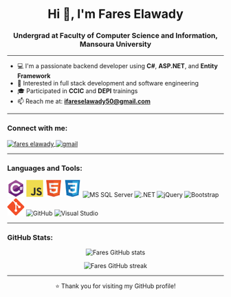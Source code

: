 <h1 align="center">Hi 👋, I'm Fares Elawady</h1>
<h3 align="center">Undergrad at Faculty of Computer Science and Information, Mansoura University</h3>

---

- 💻 I'm a passionate backend developer using **C#**, **ASP.NET**, and **Entity Framework**
- 🎯 Interested in full stack development and software engineering
- 🎓 Participated in **CCIC** and **DEPI** trainings
- 📫 Reach me at: **ifareselawady50@gmail.com**

---

<h3 align="left">Connect with me:</h3>
<p align="left">
  <a href="https://www.linkedin.com/in/fares-elawady-368441263/" target="blank">
    <img align="center" src="https://raw.githubusercontent.com/rahuldkjain/github-profile-readme-generator/master/src/images/icons/Social/linked-in-alt.svg" alt="fares elawady" height="30" width="40" />
  </a>
  <a href="mailto:ifareselawady50@gmail.com" target="blank">
    <img align="center" src="https://raw.githubusercontent.com/gauravghongde/social-icons/master/SVG/White/Gmail_white.svg" alt="gmail" height="30" width="40" />
  </a>
</p>

---

<h3 align="left">Languages and Tools:</h3>
<p align="left">
  <!-- Languages -->
  <img src="https://raw.githubusercontent.com/devicons/devicon/master/icons/csharp/csharp-original.svg" alt="C#" width="40" height="40"/>
  <img src="https://raw.githubusercontent.com/devicons/devicon/master/icons/javascript/javascript-original.svg" alt="JavaScript" width="40" height="40"/>
  <img src="https://raw.githubusercontent.com/devicons/devicon/master/icons/html5/html5-original.svg" alt="HTML5" width="40" height="40"/>
  <img src="https://raw.githubusercontent.com/devicons/devicon/master/icons/css3/css3-original.svg" alt="CSS3" width="40" height="40"/>

  <!-- Database -->
  <img src="https://cdn.jsdelivr.net/gh/devicons/devicon/icons/microsoftsqlserver/microsoftsqlserver-plain.svg" alt="MS SQL Server" width="40" height="40"/>

  <!-- Frameworks & Libraries -->
  <img src="https://cdn.jsdelivr.net/gh/devicons/devicon/icons/dotnetcore/dotnetcore-original.svg" alt=".NET" width="40" height="40"/>
  <img src="https://cdn.jsdelivr.net/gh/devicons/devicon/icons/jquery/jquery-original.svg" alt="jQuery" width="40" height="40"/>
  <img src="https://cdn.jsdelivr.net/gh/devicons/devicon/icons/bootstrap/bootstrap-original.svg" alt="Bootstrap" width="40" height="40"/>

  <!-- Tools -->
  <img src="https://raw.githubusercontent.com/devicons/devicon/master/icons/git/git-original.svg" alt="Git" width="40" height="40"/>
<img src="https://cdn.jsdelivr.net/gh/devicons/devicon/icons/github/github-original-white.svg" alt="GitHub" width="40" height="40" />
  <img src="https://cdn.jsdelivr.net/gh/devicons/devicon/icons/visualstudio/visualstudio-plain.svg" alt="Visual Studio" width="40" height="40"/>
</p>


---

<h3>GitHub Stats:</h3>
<p align="center">
  <img src="https://github-readme-stats.vercel.app/api?username=FaresElawady&show_icons=true&theme=dark" alt="Fares GitHub stats"/>
</p>

<p align="center">
  <img src="https://github-readme-streak-stats.herokuapp.com?user=FaresElawady&theme=dark" alt="Fares GitHub streak"/>
</p>

---

<p align="center">⭐️ Thank you for visiting my GitHub profile!</p>
